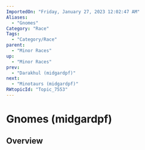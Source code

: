 ```yaml
---
ImportedOn: "Friday, January 27, 2023 12:02:47 AM"
Aliases:
  - "Gnomes"
Category: "Race"
Tags:
  - "Category/Race"
parent:
  - "Minor Races"
up:
  - "Minor Races"
prev:
  - "Darakhul (midgardpf)"
next:
  - "Minotaurs (midgardpf)"
RWtopicId: "Topic_7553"
---
```

# Gnomes (midgardpf)
## Overview
